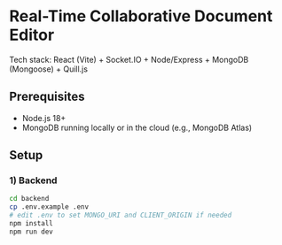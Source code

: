 # Real-Time Collaborative Document Editor

Tech stack: React (Vite) + Socket.IO + Node/Express + MongoDB (Mongoose) + Quill.js

## Prerequisites
- Node.js 18+
- MongoDB running locally or in the cloud (e.g., MongoDB Atlas)

## Setup

### 1) Backend
```bash
cd backend
cp .env.example .env
# edit .env to set MONGO_URI and CLIENT_ORIGIN if needed
npm install
npm run dev
